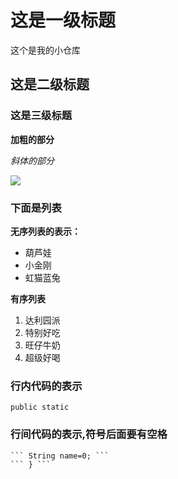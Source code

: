 # 这是一级标题

这个是我的小仓库

## 这是二级标题

### 这是三级标题

**加粗的部分**

*斜体的部分*

![](https://image.baidu.com/search/detail?ct=503316480&z=0&ipn=d&word=%E5%8F%A4%E9%A3%8E%E5%9B%BE%E7%89%87%E5%94%AF%E7%BE%8E&step_word=&hs=2&pn=32&spn=0&di=19910&pi=0&rn=1&tn=baiduimagedetail&is=0%2C0&istype=0&ie=utf-8&oe=utf-8&in=&cl=2&lm=-1&st=undefined&cs=3197867956%2C3005609749&os=1119019124%2C2559656140&simid=3345721252%2C277874556&adpicid=0&lpn=0&ln=994&fr=&fmq=1599817934871_R&fm=&ic=undefined&s=undefined&hd=undefined&latest=undefined&copyright=undefined&se=&sme=&tab=0&width=undefined&height=undefined&face=undefined&ist=&jit=&cg=&bdtype=0&oriquery=&objurl=http%3A%2F%2Fb-ssl.duitang.com%2Fuploads%2Fitem%2F201801%2F08%2F20180108200457_XSAVJ.thumb.700_0.jpeg&fromurl=ippr_z2C%24qAzdH3FAzdH3Fooo_z%26e3Bu6jjr_z%26e3BvgAzdH3Fzi7wg2xt7_mAzdH3FNjof_900b0a0_z%26e3Bip4s&gsm=21&rpstart=0&rpnum=0&islist=&querylist=&force=undefined)

### 下面是列表

**无序列表的表示：**

* 葫芦娃
* 小金刚
* 虹猫蓝兔

**有序列表**

1. 达利园派
1. 特别好吃
1. 旺仔牛奶
1. 超级好喝

### 行内代码的表示

`public static`

### 行间代码的表示,符号后面要有空格

``` public void main(){
``` String name=0; ```
``` } ```
